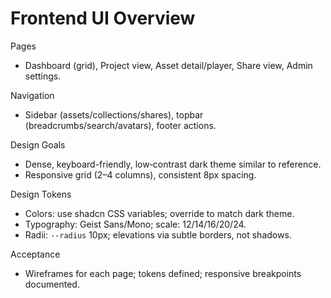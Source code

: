 # Frontend UI Overview

Pages
- Dashboard (grid), Project view, Asset detail/player, Share view, Admin settings.

Navigation
- Sidebar (assets/collections/shares), topbar (breadcrumbs/search/avatars), footer actions.

Design Goals
- Dense, keyboard-friendly, low‑contrast dark theme similar to reference.
- Responsive grid (2–4 columns), consistent 8px spacing.

Design Tokens
- Colors: use shadcn CSS variables; override to match dark theme.
- Typography: Geist Sans/Mono; scale: 12/14/16/20/24.
- Radii: `--radius` 10px; elevations via subtle borders, not shadows.

Acceptance
- Wireframes for each page; tokens defined; responsive breakpoints documented.
